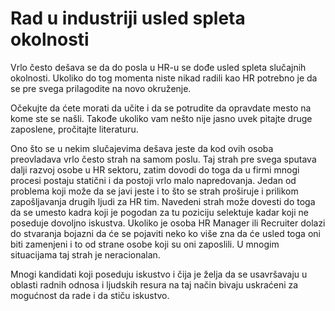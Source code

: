 # Rad u industriji usled spleta okolnosti

Vrlo često dešava se da do posla u HR-u se dođe usled spleta slučajnih okolnosti. Ukoliko do tog momenta niste nikad radili kao HR potrebno je da se pre svega prilagodite na novo okruženje. 

Očekujte da ćete morati da učite i da se potrudite da opravdate mesto na kome ste se našli. Takođe ukoliko vam nešto nije jasno uvek pitajte druge zaposlene, pročitajte literaturu. 

Ono što se u nekim slučajevima dešava jeste da kod ovih osoba preovladava vrlo često strah na samom poslu. Taj strah pre svega sputava dalji razvoj osobe u HR sektoru, zatim dovodi do toga da u firmi mnogi procesi postaju statični i da postoji vrlo malo napredovanja. Jedan od problema koji može da se javi jeste i to što se strah proširuje i prilikom zapošljavanja drugih ljudi za HR tim. Navedeni strah može dovesti do toga da se umesto kadra koji je pogodan za tu poziciju selektuje kadar koji ne poseduje dovoljno iskustva. Ukoliko je osoba HR Manager ili Recruiter dolazi do stvaranja bojazni da će se pojaviti neko ko više zna da će usled toga oni biti zamenjeni i to od strane osobe koji su oni zaposlili. U mnogim situacijama taj strah je neracionalan. 

Mnogi kandidati koji poseduju iskustvo i čija je želja da se usavršavaju u oblasti radnih odnosa i ljudskih resura na taj način bivaju uskraćeni za mogućnost da rade i da stiču iskustvo. 

